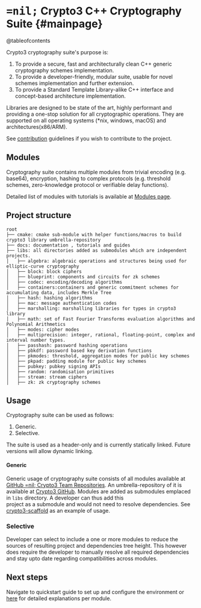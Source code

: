 # <span style='font-family: monospace'>=nil;</span> Crypto3 C++ Cryptography Suite {#mainpage}

@tableofcontents

Crypto3 cryptography suite's purpose is:
1. To provide a secure, fast and architecturally clean C++ generic cryptography schemes implementation.
2. To provide a developer-friendly, modular suite, usable for novel schemes implementation and further
 extension.
3. To provide a Standard Template Library-alike C++ interface and concept-based architecture implementation.

Libraries are designed to be state of the art, highly performant and providing a one-stop solution for 
all cryptographic operations. They are supported on all operating systems (*nix, windows, macOS) 
and architectures(x86/ARM).


See [contribution](contributing.md) guidelines if you wish to contribute to the project.

## Modules
Cryptography suite contains multiple modules from trivial encoding (e.g. base64), encryption, hashing
to complex protocols (e.g. threshold schemes, zero-knowledge protocol or verifiable delay functions).

Detailed list of modules with tutorials is available at [Modules page](modules.html).

## Project structure
```
root
├── cmake: cmake sub-module with helper functions/macros to build crypto3 library umbrella-repository
├── docs: documentation , tutorials and guides
├── libs: all directories added as submodules which are independent projects.
│   ├── algebra: algebraic operations and structures being used for elliptic-curve cryptography
│   ├── block: block ciphers
│   ├── blueprint: components and circuits for zk schemes
│   ├── codec: encoding/decoding algorithms
│   ├── containers:containers and generic commitment schemes for accumulating data, includes Merkle Tree
│   ├── hash: hashing algorithms
│   ├── mac: message authentication codes
│   ├── marshalling: marshalling libraries for types in crypto3 library
│   ├── math: set of Fast Fourier Transforms evaluation algorithms and Polynomial Arithmetics
│   ├── modes: cipher modes
│   ├── multiprecision: integer, rational, floating-point, complex and interval number types. 
│   ├── passhash: password hashing operations 
│   ├── pbkdf: password based key derivation functions
│   ├── pkmodes: threshold, aggregation modes for public key schemes
│   ├── pkpad: padding module for public key schemes
│   ├── pubkey: pubkey signing APIs
│   ├── random: randomisation primitives 
│   ├── stream: stream ciphers
│   ├── zk: zk cryptography schemes
```


## Usage

Cryptography suite can be used as follows:

1. Generic.
2. Selective.

The suite is used as a header-only and is currently statically linked. Future versions will allow dynamic linking. 

#### Generic
Generic usage of cryptography suite consists of all modules available at 
[GitHub =nil; Crypto3 Team Repositories](https://github.com/orgs/NilFoundation/teams/nil-crypto3/repositories). 
An umbrella-repository of it is available at  [Crypto3 GitHub](https://github.com/alloc-init/crypto3.git). Modules
are added as submodules emplaced in `libs` directory. A developer can thus add this  
project as a submodule and would not need to resolve dependencies. See [crypto3-scaffold](https://github.com/alloc-init/crypto3-scaffold) as an example of usage. 

### Selective
Developer can select to include a one or more modules to reduce the sources of resulting project and dependencies tree height. This however
does require the developer to manually resolve all required dependencies and stay upto date regarding
compatibilities across modules.


## Next steps
 <!--TODO Link generated via doxygen -->
Navigate to quickstart guide to set up and configure the environment or [here](modules.html) for detailed explanations per module. 